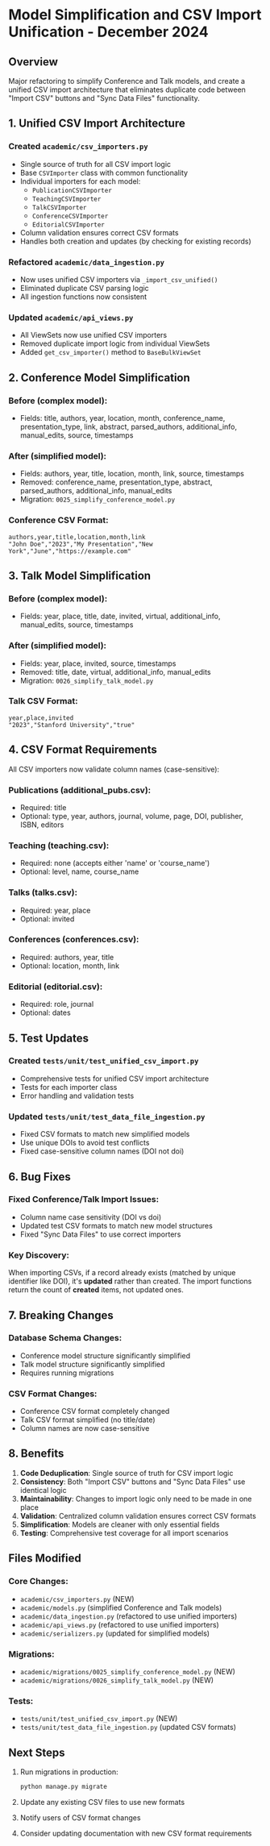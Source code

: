 # Model Simplification and CSV Import Unification - December 2024

## Overview
Major refactoring to simplify Conference and Talk models, and create a unified CSV import architecture that eliminates duplicate code between "Import CSV" buttons and "Sync Data Files" functionality.

## 1. Unified CSV Import Architecture

### Created `academic/csv_importers.py`
- Single source of truth for all CSV import logic
- Base `CSVImporter` class with common functionality
- Individual importers for each model:
  - `PublicationCSVImporter`
  - `TeachingCSVImporter`
  - `TalkCSVImporter`
  - `ConferenceCSVImporter`
  - `EditorialCSVImporter`
- Column validation ensures correct CSV formats
- Handles both creation and updates (by checking for existing records)

### Refactored `academic/data_ingestion.py`
- Now uses unified CSV importers via `_import_csv_unified()`
- Eliminated duplicate CSV parsing logic
- All ingestion functions now consistent

### Updated `academic/api_views.py`
- All ViewSets now use unified CSV importers
- Removed duplicate import logic from individual ViewSets
- Added `get_csv_importer()` method to `BaseBulkViewSet`

## 2. Conference Model Simplification

### Before (complex model):
- Fields: title, authors, year, location, month, conference_name, presentation_type, link, abstract, parsed_authors, additional_info, manual_edits, source, timestamps

### After (simplified model):
- Fields: authors, year, title, location, month, link, source, timestamps
- Removed: conference_name, presentation_type, abstract, parsed_authors, additional_info, manual_edits
- Migration: `0025_simplify_conference_model.py`

### Conference CSV Format:
```csv
authors,year,title,location,month,link
"John Doe","2023","My Presentation","New York","June","https://example.com"
```

## 3. Talk Model Simplification

### Before (complex model):
- Fields: year, place, title, date, invited, virtual, additional_info, manual_edits, source, timestamps

### After (simplified model):
- Fields: year, place, invited, source, timestamps
- Removed: title, date, virtual, additional_info, manual_edits
- Migration: `0026_simplify_talk_model.py`

### Talk CSV Format:
```csv
year,place,invited
"2023","Stanford University","true"
```

## 4. CSV Format Requirements

All CSV importers now validate column names (case-sensitive):

### Publications (additional_pubs.csv):
- Required: title
- Optional: type, year, authors, journal, volume, page, DOI, publisher, ISBN, editors

### Teaching (teaching.csv):
- Required: none (accepts either 'name' or 'course_name')
- Optional: level, name, course_name

### Talks (talks.csv):
- Required: year, place
- Optional: invited

### Conferences (conferences.csv):
- Required: authors, year, title
- Optional: location, month, link

### Editorial (editorial.csv):
- Required: role, journal
- Optional: dates

## 5. Test Updates

### Created `tests/unit/test_unified_csv_import.py`
- Comprehensive tests for unified CSV import architecture
- Tests for each importer class
- Error handling and validation tests

### Updated `tests/unit/test_data_file_ingestion.py`
- Fixed CSV formats to match new simplified models
- Use unique DOIs to avoid test conflicts
- Fixed case-sensitive column names (DOI not doi)

## 6. Bug Fixes

### Fixed Conference/Talk Import Issues:
- Column name case sensitivity (DOI vs doi)
- Updated test CSV formats to match new model structures
- Fixed "Sync Data Files" to use correct importers

### Key Discovery:
When importing CSVs, if a record already exists (matched by unique identifier like DOI), it's **updated** rather than created. The import functions return the count of **created** items, not updated ones.

## 7. Breaking Changes

### Database Schema Changes:
- Conference model structure significantly simplified
- Talk model structure significantly simplified
- Requires running migrations

### CSV Format Changes:
- Conference CSV format completely changed
- Talk CSV format simplified (no title/date)
- Column names are now case-sensitive

## 8. Benefits

1. **Code Deduplication**: Single source of truth for CSV import logic
2. **Consistency**: Both "Import CSV" buttons and "Sync Data Files" use identical logic
3. **Maintainability**: Changes to import logic only need to be made in one place
4. **Validation**: Centralized column validation ensures correct CSV formats
5. **Simplification**: Models are cleaner with only essential fields
6. **Testing**: Comprehensive test coverage for all import scenarios

## Files Modified

### Core Changes:
- `academic/csv_importers.py` (NEW)
- `academic/models.py` (simplified Conference and Talk models)
- `academic/data_ingestion.py` (refactored to use unified importers)
- `academic/api_views.py` (refactored to use unified importers)
- `academic/serializers.py` (updated for simplified models)

### Migrations:
- `academic/migrations/0025_simplify_conference_model.py` (NEW)
- `academic/migrations/0026_simplify_talk_model.py` (NEW)

### Tests:
- `tests/unit/test_unified_csv_import.py` (NEW)
- `tests/unit/test_data_file_ingestion.py` (updated CSV formats)

## Next Steps

1. Run migrations in production:
   ```bash
   python manage.py migrate
   ```

2. Update any existing CSV files to use new formats

3. Notify users of CSV format changes

4. Consider updating documentation with new CSV format requirements